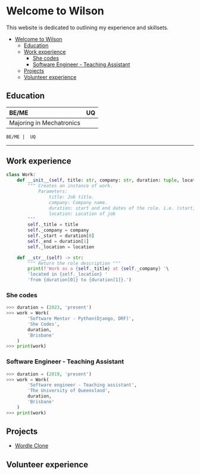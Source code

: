 # Welcome to Wilson
This website is dedicated to outlining my experience and skillsets.
<!-- For full documentation visit [mkdocs.org](https://www.mkdocs.org). -->

<!-- ## Commands

* `mkdocs new [dir-name]` - Create a new project.
* `mkdocs serve` - Start the live-reloading docs server.
* `mkdocs build` - Build the documentation site.
* `mkdocs -h` - Print help message and exit. -->

- [Welcome to Wilson](#welcome-to-wilson)
  - [Education](#education)
  - [Work experience](#work-experience)
    - [She codes](#she-codes)
    - [Software Engineer - Teaching Assistant](#software-engineer---teaching-assistant)
  - [Projects](#projects)
  - [Volunteer experience](#volunteer-experience)

## Education
| BE/ME |  UQ |
| :---------------- | ----: |
| Majoring in Mechatronics ||

```bash
BE/ME |  UQ
```

--------------------------------------------------
## Work experience
```python
class Work:
    def __init__(self, title: str, company: str, duration: tuple, location: str):
        """ Creates an instance of work.
            Parameters:
                title: Job title.
                company: Company name.
                duration: start and end dates of the role. i.e. (start, end)
                location: Location of job
        """
        self._title = title
        self._company = company
        self._start = duration[0]
        self._end = duration[1]
        self._location = location

    def __str__(self) -> str:
        """ Return the role description """
        print(f'Work as a {self._title} at {self._company} '\
        'located in {self._location} '
        'from {duration[0]} to {duration[1]}.')
```
### She codes
```python
>>> duration = (2023, 'present')
>>> work = Work(
        'Software Mentor - Python(Django, DRF)',
        'She Codes',
        duration,
        'Brisbane'
    )
>>> print(work)
```

### Software Engineer - Teaching Assistant
```python
>>> duration = (2019, 'present')
>>> work = Work(
        'Software engineer - Teaching assistant',
        'The University of Queensland',
        duration,
        'Brisbane'
    )
>>> print(work)
```

## Projects
* [Wordle Clone](https://wilson-kong.github.io/games)

## Volunteer experience

<!-- ## Project layout

    mkdocs.yml    # The configuration file.
    docs/
        index.md  # The documentation homepage.
        ...       # Other markdown pages, images and other files. -->

